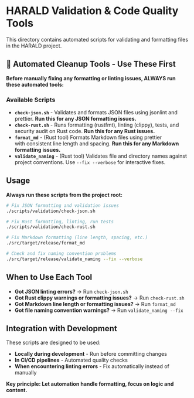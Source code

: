 # HARALD Validation & Code Quality Tools

This directory contains automated scripts for validating and formatting files in
the HARALD project.

## 🔧 Automated Cleanup Tools - Use These First

**Before manually fixing any formatting or linting issues, ALWAYS run these
automated tools:**

### Available Scripts

- **`check-json.sh`** - Validates and formats JSON files using jsonlint and
  prettier. **Run this for any JSON formatting issues.**
- **`check-rust.sh`** - Runs formatting (rustfmt), linting (clippy), tests, and
  security audit on Rust code. **Run this for any Rust issues.**
- **`format_md`** - (Rust tool) Formats Markdown files using prettier  
  with consistent line length and spacing. **Run this for any Markdown
  formatting issues.**
- **`validate_naming`** - (Rust tool) Validates file and directory names against
  project conventions. Use `--fix --verbose` for interactive fixes.

## Usage

**Always run these scripts from the project root:**

```bash
# Fix JSON formatting and validation issues
./scripts/validation/check-json.sh

# Fix Rust formatting, linting, run tests
./scripts/validation/check-rust.sh

# Fix Markdown formatting (line length, spacing, etc.)
./src/target/release/format_md

# Check and fix naming convention problems
./src/target/release/validate_naming --fix --verbose
```

## When to Use Each Tool

- **Got JSON linting errors?** → Run `check-json.sh`
- **Got Rust clippy warnings or formatting issues?** → Run `check-rust.sh`
- **Got Markdown line length or formatting issues?** → Run `format_md`
- **Got file naming convention warnings?** → Run `validate_naming --fix`

## Integration with Development

These scripts are designed to be used:

- **Locally during development** - Run before committing changes
- **In CI/CD pipelines** - Automated quality checks
- **When encountering linting errors** - Fix automatically instead of manually

**Key principle: Let automation handle formatting, focus on logic and content.**
